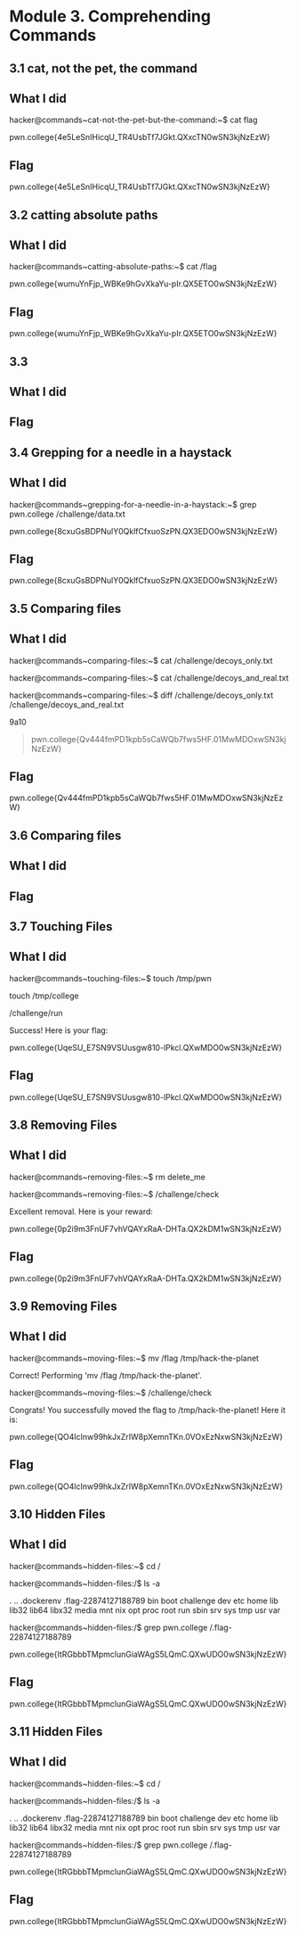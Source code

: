 # Module 3. Comprehending Commands
## 3.1 cat, not the pet, the command
## What I did
hacker@commands~cat-not-the-pet-but-the-command:~$ cat flag

pwn.college{4e5LeSnIHicqU_TR4UsbTf7JGkt.QXxcTN0wSN3kjNzEzW}

## Flag
pwn.college{4e5LeSnIHicqU_TR4UsbTf7JGkt.QXxcTN0wSN3kjNzEzW}

## 3.2 catting absolute paths
## What I did
hacker@commands~catting-absolute-paths:~$ cat /flag

pwn.college{wumuYnFjp_WBKe9hGvXkaYu-pIr.QX5ETO0wSN3kjNzEzW}

## Flag
pwn.college{wumuYnFjp_WBKe9hGvXkaYu-pIr.QX5ETO0wSN3kjNzEzW}

## 3.3 
## What I did

## Flag

## 3.4 Grepping for a needle in a haystack
## What I did
hacker@commands~grepping-for-a-needle-in-a-haystack:~$ grep pwn.college /challenge/data.txt

pwn.college{8cxuGsBDPNulY0QklfCfxuoSzPN.QX3EDO0wSN3kjNzEzW}
## Flag
pwn.college{8cxuGsBDPNulY0QklfCfxuoSzPN.QX3EDO0wSN3kjNzEzW}

## 3.5 Comparing files
## What I did
hacker@commands~comparing-files:~$ cat /challenge/decoys_only.txt

hacker@commands~comparing-files:~$ cat /challenge/decoys_and_real.txt

hacker@commands~comparing-files:~$ diff /challenge/decoys_only.txt /challenge/decoys_and_real.txt

9a10

> pwn.college{Qv444fmPD1kpb5sCaWQb7fws5HF.01MwMDOxwSN3kjNzEzW}


## Flag
pwn.college{Qv444fmPD1kpb5sCaWQb7fws5HF.01MwMDOxwSN3kjNzEzW}

## 3.6 Comparing files
## What I did


## Flag

## 3.7 Touching Files
## What I did
hacker@commands~touching-files:~$ touch /tmp/pwn

touch /tmp/college

/challenge/run

Success! Here is your flag:

pwn.college{UqeSU_E7SN9VSUusgw810-lPkcl.QXwMDO0wSN3kjNzEzW}

## Flag
pwn.college{UqeSU_E7SN9VSUusgw810-lPkcl.QXwMDO0wSN3kjNzEzW}

## 3.8 Removing Files
## What I did
hacker@commands~removing-files:~$ rm delete_me

hacker@commands~removing-files:~$ /challenge/check

Excellent removal. Here is your reward:

pwn.college{0p2i9m3FnUF7vhVQAYxRaA-DHTa.QX2kDM1wSN3kjNzEzW}
## Flag
pwn.college{0p2i9m3FnUF7vhVQAYxRaA-DHTa.QX2kDM1wSN3kjNzEzW}

## 3.9 Removing Files
## What I did
hacker@commands~moving-files:~$ mv /flag /tmp/hack-the-planet 

Correct! Performing 'mv /flag /tmp/hack-the-planet'.

hacker@commands~moving-files:~$ /challenge/check

Congrats! You successfully moved the flag to /tmp/hack-the-planet! Here it is:

pwn.college{QO4lcInw99hkJxZrIW8pXemnTKn.0VOxEzNxwSN3kjNzEzW}
## Flag
pwn.college{QO4lcInw99hkJxZrIW8pXemnTKn.0VOxEzNxwSN3kjNzEzW}

## 3.10 Hidden Files
## What I did
hacker@commands~hidden-files:~$ cd /

hacker@commands~hidden-files:/$ ls -a

.  ..  .dockerenv  .flag-22874127188789  bin  boot  challenge  dev  etc  home  lib  lib32  lib64  libx32  media  mnt  nix  opt  proc  root  run  sbin  srv  sys  tmp  usr  var

hacker@commands~hidden-files:/$ grep pwn.college /.flag-22874127188789

pwn.college{ItRGbbbTMpmclunGiaWAgS5LQmC.QXwUDO0wSN3kjNzEzW}

## Flag
pwn.college{ItRGbbbTMpmclunGiaWAgS5LQmC.QXwUDO0wSN3kjNzEzW}

## 3.11 Hidden Files
## What I did
hacker@commands~hidden-files:~$ cd /

hacker@commands~hidden-files:/$ ls -a

.  ..  .dockerenv  .flag-22874127188789  bin  boot  challenge  dev  etc  home  lib  lib32  lib64  libx32  media  mnt  nix  opt  proc  root  run  sbin  srv  sys  tmp  usr  var

hacker@commands~hidden-files:/$ grep pwn.college /.flag-22874127188789

pwn.college{ItRGbbbTMpmclunGiaWAgS5LQmC.QXwUDO0wSN3kjNzEzW}

## Flag
pwn.college{ItRGbbbTMpmclunGiaWAgS5LQmC.QXwUDO0wSN3kjNzEzW}
